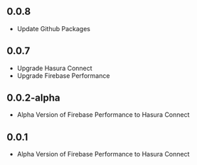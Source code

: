 ## 0.0.8

- Update Github Packages

## 0.0.7

- Upgrade Hasura Connect
- Upgrade Firebase Performance

## 0.0.2-alpha

- Alpha Version of Firebase Performance to Hasura Connect

## 0.0.1

- Alpha Version of Firebase Performance to Hasura Connect
